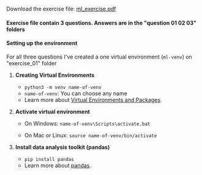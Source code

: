 Download the exercise file: [ml_exercise.pdf](https://github.com/Flact/ML-412/blob/main/exercise_01/ml_exercise.pdf "ml_exercise.pdf")

#### Exercise file contain 3 questions. Answers are in the "question 01 02 03" folders

#### Setting up the environment 

For all three questions I've created a one virtual environment (`ml-venv`) on "exercise_01" folder 


1. **Creating Virtual Environments**
	- `python3 -m venv name-of-venv`
	- `name-of-venv`: You can choose any name
	- Learn more about [Virtual Environments and Packages](https://docs.python.org/3/tutorial/venv.html "Click here").

4. **Activate virtual environment**
	- On Windows:
	`name-of-venv\Scripts\activate.bat`
	
	- On Mac or Linux:
	`source name-of-venv/bin/activate`

7. **Install data analysis toolkit (pandas)**
	- `pip install pandas`
	- Learn more about [pandas](https://pandas.pydata.org/pandas-docs/stable/getting_started/index.html#intro-to-pandas "Click here").
